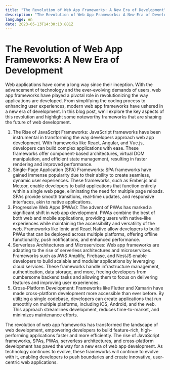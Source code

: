 ```yaml
---
title: "The Revolution of Web App Frameworks: A New Era of Development"
description: "The Revolution of Web App Frameworks: A New Era of Development"
language: en
date: 2023-05-13T14:30:13.881Z
---
```

# The Revolution of Web App Frameworks: A New Era of Development

Web applications have come a long way since their inception. With the advancement of technology and the ever-evolving demands of users, web app frameworks have played a pivotal role in revolutionizing the way applications are developed. From simplifying the coding process to enhancing user experiences, modern web app frameworks have ushered in a new era of development. In this blog post, we'll explore the key aspects of this revolution and highlight some noteworthy frameworks that are shaping the future of web development.

1. The Rise of JavaScript Frameworks: JavaScript frameworks have been instrumental in transforming the way developers approach web app development. With frameworks like React, Angular, and Vue.js, developers can build complex applications with ease. These frameworks offer component-based architectures, virtual DOM manipulation, and efficient state management, resulting in faster rendering and improved performance.
2. Single-Page Application (SPA) Frameworks: SPA frameworks have gained immense popularity due to their ability to create seamless, dynamic user experiences. These frameworks, such as Ember.js and Meteor, enable developers to build applications that function entirely within a single web page, eliminating the need for multiple page reloads. SPAs provide smooth transitions, real-time updates, and responsive interfaces, akin to native applications.
3. Progressive Web Apps (PWAs): The advent of PWAs has marked a significant shift in web app development. PWAs combine the best of both web and mobile applications, providing users with native-like experiences while maintaining the accessibility and versatility of the web. Frameworks like Ionic and React Native allow developers to build PWAs that can be deployed across multiple platforms, offering offline functionality, push notifications, and enhanced performance.
4. Serverless Architectures and Microservices: Web app frameworks are adapting to the rise of serverless architectures and microservices. Frameworks such as AWS Amplify, Firebase, and NestJS enable developers to build scalable and modular applications by leveraging cloud services. These frameworks handle infrastructure management, authentication, data storage, and more, freeing developers from cumbersome backend tasks and allowing them to focus on delivering features and improving user experiences.
5. Cross-Platform Development: Frameworks like Flutter and Xamarin have made cross-platform development more accessible than ever before. By utilizing a single codebase, developers can create applications that run smoothly on multiple platforms, including iOS, Android, and the web. This approach streamlines development, reduces time-to-market, and minimizes maintenance efforts.

The revolution of web app frameworks has transformed the landscape of web development, empowering developers to build feature-rich, high-performing applications faster and more efficiently. The rise of JavaScript frameworks, SPAs, PWAs, serverless architectures, and cross-platform development has paved the way for a new era of web app development. As technology continues to evolve, these frameworks will continue to evolve with it, enabling developers to push boundaries and create innovative, user-centric web applications.
